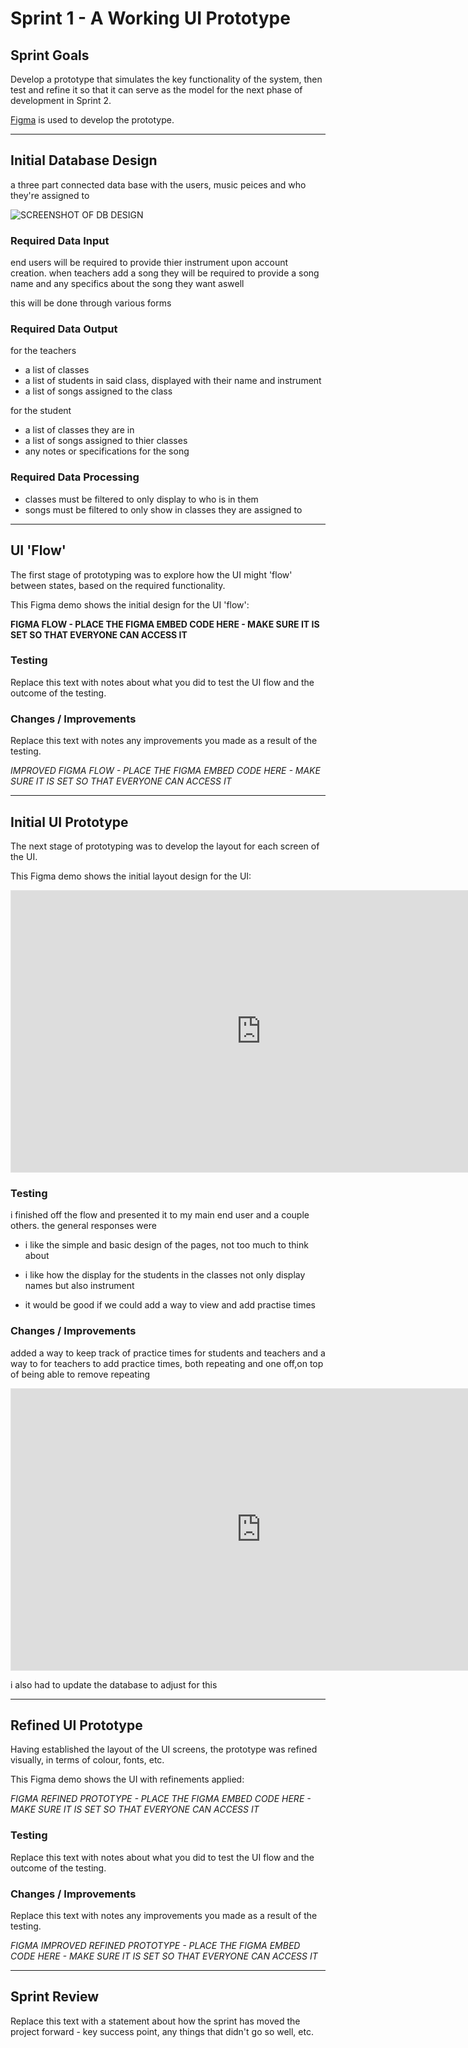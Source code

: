 # Sprint 1 - A Working UI Prototype


## Sprint Goals

Develop a prototype that simulates the key functionality of the system, then test and refine it so that it can serve as the model for the next phase of development in Sprint 2.

[Figma](https://www.figma.com/) is used to develop the prototype.


---

## Initial Database Design

a three part connected data base with the users, music peices and who they're assigned to

![SCREENSHOT OF DB DESIGN](screenshots/dbInitial.png)


### Required Data Input

end users will be required to provide thier instrument upon account creation. when teachers add a song they will be required to provide a song name and any specifics about the song they want aswell 

this will be done through various forms

### Required Data Output

for the teachers
- a list of classes
- a list of students in said class, displayed with their name and instrument
- a list of songs assigned to the class

for the student
- a list of classes they are in
- a list of songs assigned to thier classes
- any notes or specifications for the song


### Required Data Processing

- classes must be filtered to only display to who is in them 
- songs must be filtered to only show in classes they are assigned to


---

## UI 'Flow'

The first stage of prototyping was to explore how the UI might 'flow' between states, based on the required functionality.

This Figma demo shows the initial design for the UI 'flow':

**FIGMA FLOW - PLACE THE FIGMA EMBED CODE HERE - MAKE SURE IT IS SET SO THAT EVERYONE CAN ACCESS IT**

### Testing

Replace this text with notes about what you did to test the UI flow and the outcome of the testing.

### Changes / Improvements

Replace this text with notes any improvements you made as a result of the testing.

*IMPROVED FIGMA FLOW - PLACE THE FIGMA EMBED CODE HERE - MAKE SURE IT IS SET SO THAT EVERYONE CAN ACCESS IT*


---

## Initial UI Prototype

The next stage of prototyping was to develop the layout for each screen of the UI.

This Figma demo shows the initial layout design for the UI:

<iframe style="border: 1px solid rgba(0, 0, 0, 0.1);" width="800" height="450" src="https://embed.figma.com/proto/a0G3q4rhRqJswdlnRd2jtQ/orchestra-practice-help?node-id=4-2&starting-point-node-id=4%3A2&embed-host=share" allowfullscreen></iframe>

### Testing

i finished off the flow and presented it to my main end user and a couple others. the general responses were

- i like the simple and basic design of the pages, not too much to think about

- i like how the display for the students in the classes not only display names but also instrument

- it would be good if we could add a way to view and add practise times

### Changes / Improvements

added a way to keep track of practice times for students and teachers and a way to for teachers to add practice times, both repeating and one off,on top of being able to remove repeating

<iframe style="border: 1px solid rgba(0, 0, 0, 0.1);" width="800" height="450" src="https://embed.figma.com/proto/UHRB4sFV9KLb4xN3A0KFuF/orchestra-practice-help-v2?node-id=4-2&p=f&scaling=scale-down&content-scaling=fixed&page-id=0%3A1&starting-point-node-id=4%3A2&embed-host=share" allowfullscreen></iframe>

i also had to update the database to adjust for this


---

## Refined UI Prototype

Having established the layout of the UI screens, the prototype was refined visually, in terms of colour, fonts, etc.

This Figma demo shows the UI with refinements applied:

*FIGMA REFINED PROTOTYPE - PLACE THE FIGMA EMBED CODE HERE - MAKE SURE IT IS SET SO THAT EVERYONE CAN ACCESS IT*

### Testing

Replace this text with notes about what you did to test the UI flow and the outcome of the testing.

### Changes / Improvements

Replace this text with notes any improvements you made as a result of the testing.

*FIGMA IMPROVED REFINED PROTOTYPE - PLACE THE FIGMA EMBED CODE HERE - MAKE SURE IT IS SET SO THAT EVERYONE CAN ACCESS IT*


---

## Sprint Review

Replace this text with a statement about how the sprint has moved the project forward - key success point, any things that didn't go so well, etc.

